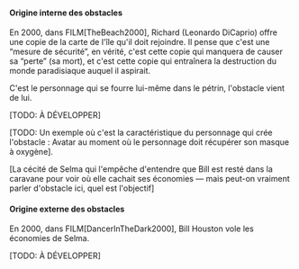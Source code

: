 <!-- Page: Origine interne, origine externe -->


#### Origine interne des obstacles

En 2000, dans FILM[TheBeach2000], <personnage>Richard</personnage> (<acteur>Leonardo DiCaprio</acteur>) offre une copie de la carte de l'île qu'il doit rejoindre. Il pense que c'est une “mesure de sécurité”, en vérité, c'est cette copie qui manquera de causer sa “perte” (sa mort), et c'est cette copie qui entraînera la destruction du monde paradisiaque auquel il aspirait.

C'est le personnage qui se fourre lui-même dans le pétrin, l'obstacle vient de lui.

[TODO: À DÉVELOPPER]

[TODO: Un exemple où c'est la caractéristique du personnage qui crée l'obstacle : Avatar au moment où le personnage doit récupérer son masque à oxygène].

[La cécité de Selma qui l'empêche d'entendre que Bill est resté dans la caravane pour voir où elle cachait ses économies<adminonly> — mais peut-on vraiment parler d'obstacle ici, quel est l'objectif</adminonly>]

#### Origine externe des obstacles

En 2000, dans FILM[DancerInTheDark2000], <personnage>Bill Houston</personnage> vole les économies de <personnage>Selma</personnage>.

[TODO: À DÉVELOPPER]